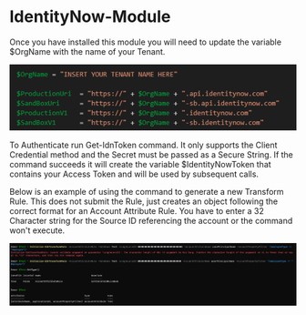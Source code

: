 # IdentityNow-Module

Once you have installed this module you will need to update the variable $OrgName with the name of your Tenant.

![OrgName](/Idn-OrgName.png)

To Authenticate run Get-IdnToken command.  It only supports the Client Credential method and the Secret must be passed as a Secure String.  If the command succeeds it will create the variable $IdentityNowToken that contains your Access Token and will be used by subsequent calls.  

Below is an example of using the command to generate a new Transform Rule.  This does not submit the Rule, just creates an object following the correct format for an Account Attribute Rule.  You have to enter a 32 Character string for the Source ID referencing the account or the command won't execute.  

![Demo](/Idn-Demo.png)
